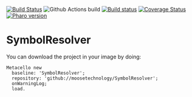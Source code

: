[![Build Status](https://travis-ci.com/moosetechnology/SymbolResolver.svg?branch=master)](https://travis-ci.com/moosetechnology/SymbolResolver)
![Github Actions build](https://github.com/moosetechnology/SymbolResolver/workflows/Github%20Actions%20build/badge.svg)
[![Build status](https://ci.appveyor.com/api/projects/status/g7fbxhnd38j37kkp?svg=true)](https://ci.appveyor.com/project/mahugnon/symbolresolver)
[![Coverage Status](https://coveralls.io/repos/github/moosetechnology/SymbolResolver/badge.svg)](https://coveralls.io/github/moosetechnology/SymbolResolver)
[![Pharo version](https://img.shields.io/badge/Pharo-8.0-%23aac9ff.svg)](https://pharo.org/download)
# SymbolResolver


You can download the project in your image by doing:

```st
Metacello new
  baseline: 'SymbolResolver';
  repository: 'github://moosetechnology/SymbolResolver';
  onWarningLog;
  load.
```


